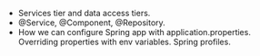 
- Services tier and data access tiers.
- @Service, @Component, @Repository.
- How we can configure Spring app with application.properties. Overriding properties with env variables. Spring profiles.

